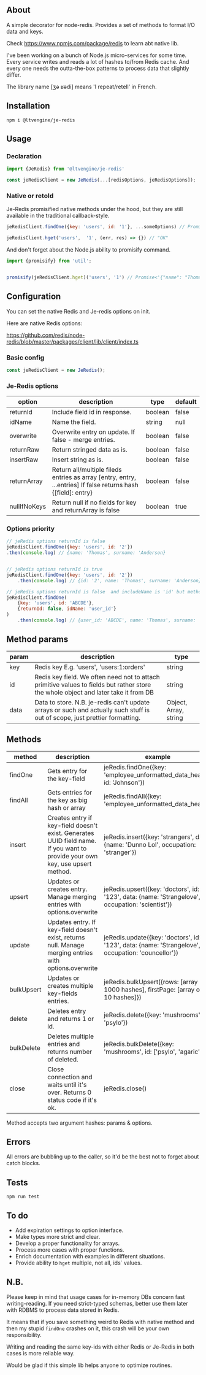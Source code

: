 ## About

A simple decorator for node-redis. Provides a set of methods to format I/O data and keys.

Check https://www.npmjs.com/package/redis to learn abt native lib.

I've been working on a bunch of Node.js micro-services for some time. Every service writes and reads a lot of hashes 
to/from Redis cache. And every one needs the outta-the-box patterns to process data that slightly differ.


The library name [ʒə ʁədi]  means 'I repeat/retell' in French.



## Installation

````shell
npm i @ltvengine/je-redis
````


## Usage

### Declaration

````javascript
import {JeRedis} from '@ltvengine/je-redis'

const jeRedisClient = new JeRedis(...[redisOptions, jeRedisOptions]);
````



### Native or retold
Je-Redis promisified native methods under the hood, but they are still available in the traditional callback-style.

````javascript
jeRedisClient.findOne({key: 'users', id: '1'}, ...someOptions) // Promise<Record | null>  

jeRedisClient.hget('users',  '1', (err, res) => {}) // "OK"  
````
And don't forget about the Node.js ability to promisify command.

````javascript
import {promisify} from 'util';


promisify(jeRedisClient.hget)('users', '1') // Promise<'{"name": "Thomas", "surname": "Anderson"}'>  
````

## Configuration
You can set the native Redis and Je-redis options on init.

Here are native Redis options:

https://github.com/redis/node-redis/blob/master/packages/client/lib/client/index.ts
### Basic config
````javascript
const jeRedisClient = new JeRedis(); 
````

### Je-Redis options

| option       | description                                                                                                    | type    | default |
|--------------|----------------------------------------------------------------------------------------------------------------|---------|---------|
| returnId     | Include field id in response.                                                                                  | boolean | false   |
| idName       | Name the field.                                                                                                | string  | null    |
| overwrite    | Overwrite entry on update.  If false - merge entries.                                                          | boolean | false   |
| returnRaw    | Return stringed data as is.                                                                                    | boolean | false   |
| insertRaw    | Insert string as is.                                                                                           | boolean | false   |
| returnArray  | Return all/multiple fileds entries as array  [entry, entry, ...entries] If false returns hash {[field]: entry} | boolean | false   |
| nullIfNoKeys | Return null if no fields for key  and returnArray is false                                                     | boolean | true    |


### Options priority
````javascript
// jeRedis options returnId is false
jeRedisClient.findOne({key: 'users', id: '2'})
.then(console.log) // {name: 'Thomas', surname: 'Anderson}


// jeRedis options returnId is true
jeRedisClient.findOne({key: 'users', id: '2'})
    .then(console.log) // {id: '2', name: 'Thomas', surname: 'Anderson}

// jeRedis options returnId is false  and includeName is 'id' but method options overwrite it
jeRedisClient.findOne(
    {key: 'users', id: 'ABCDE'}, 
    {returnId: false, idName: 'user_id'}
)
    .then(console.log) // {user_id: 'ABCDE', name: 'Thomas', surname: 'Anderson}
````

## Method params

| param | description                                                                                                                           | type                  |
|-------|---------------------------------------------------------------------------------------------------------------------------------------|-----------------------|
| key   | Redis key E.g. 'users', 'users:1:orders'                                                                                              | string                |
| id    | Redis key field.  We often need not to attach primitive values to fields  but rather store the whole object and later take it from DB | string                |
| data  | Data to store. N.B. je-redis can't update arrays or such  and actually such stuff is out of scope,  just prettier formatting.         | Object, Array, string |


## Methods

| method     	| description                                                                                                                  	| example                                                                                          	| response              	|
|------------	|------------------------------------------------------------------------------------------------------------------------------	|--------------------------------------------------------------------------------------------------	|-----------------------	|
| findOne    	| Gets entry for the key-field                                                                                                 	| jeRedis.findOne({key: 'employee_unformatted_data_heap', id: 'Johnson'})                          	| Object / null         	|
| findAll    	| Gets entries for the key as big hash or array                                                                                	| jeRedis.findAll({key: 'employee_unformatted_data_heap'})                                         	| Array / Object / null 	|
| insert     	| Creates entry if key-field doesn't exist. Generates UUID field name. If you want to provide your own key, use upsert method. 	| jeRedis.insert({key: 'strangers', data: {name: 'Dunno Lol', occupation: 'stranger'})             	| Object / null         	|
| upsert     	| Updates or creates entry. Manage merging entries with options.overwrite                                                      	| jeRedis.upsert({key: 'doctors', id: '123', data: {name: 'Strangelove', occupation: 'scientist'}) 	| Object                	|
| update     	| Updates entry. If key-field doesn't exist, returns null. Manage merging entries with options.overwrite                        | jeRedis.update({key: 'doctors', id: '123', data: {name: 'Strangelove', occupation: 'councellor'}) | Object      / null       	|
| bulkUpsert 	| Updates or creates multiple key-fields entries.                                                                              	| jeRedis.bulkUpsert({rows: [array of 1000 hashes], firstPage: [array of 10 hashes]})              	| Object                	|
| delete     	| Deletes entry and returns 1 or id.                                                                                           	| jeRedis.delete({key: 'mushrooms', id: 'psylo'})                                                  	| number / string       	|
| bulkDelete 	| Deletes multiple entries and returns number of deleted.                                                                      	| jeRedis.bulkDelete({key: 'mushrooms', id: ['psylo', 'agaric']})                                  	| number                	|
| close      	| Close connection and waits until it's over. Returns 0 status code if it's ok.                                                	| jeRedis.close()                                                                                  	| number                	|

Method accepts two argument hashes: params & options. 

## Errors
All errors are bubbling up to the caller, so it'd be the best not to forget about catch blocks.

## Tests
````shell
npm run test
````

## To do
- Add expiration settings to option interface.
- Make types more strict and clear.
- Develop a proper functionality for arrays.
- Process more cases with proper functions. 
- Enrich documentation with examples in different situations. 
- Provide ability to ``hget`` multiple, not all, ids` values.


 
## N.B.
Please keep in mind that usage cases for in-memory DBs concern fast writing-reading. 
If you need strict-typed schemas, better use them later with RDBMS to process data stored in Redis.


It means that if you save something weird to Redis with native method and then my stupid ``findOne`` crashes on it,
this crash will be your own responsibility.


Writing and reading the same key-ids with either Redis or Je-Redis in both cases is more reliable way.



Would be glad if this simple lib helps anyone to optimize routines.